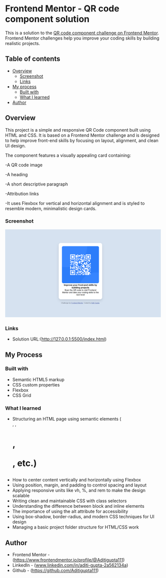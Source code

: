 # Frontend Mentor - QR code component solution

This is a solution to the [QR code component challenge on Frontend Mentor](https://www.frontendmentor.io/challenges/qr-code-component-iux_sIO_H). Frontend Mentor challenges help you improve your coding skills by building realistic projects. 

## Table of contents

- [Overview](#overview)
  - [Screenshot](#screenshot)
  - [Links](#links)
- [My process](#my-process)
  - [Built with](#built-with)
  - [What I learned](#what-i-learned)
- [Author](#author)

## Overview
This project is a simple and responsive QR Code component built using HTML and CSS. It is based on a Frontend Mentor challenge and is designed to help improve front-end skills by focusing on layout, alignment, and clean UI design.

The component features a visually appealing card containing:

-A QR code image

-A heading

-A short descriptive paragraph

-Attribution links

-It uses Flexbox for vertical and horizontal alignment and is styled to resemble modern, minimalistic design cards.

### Screenshot

![](./qr_code_output.png)

### Links

- Solution URL:(http://127.0.0.1:5500/index.html)

## My Process

### Built with

- Semantic HTML5 markup
- CSS custom properties
- Flexbox
- CSS Grid

### What I learned
 - Structuring an HTML page using semantic elements (<div>, <img>, <h1>, <p>, etc.)
 - How to center content vertically and horizontally using Flexbox
 - Using position, margin, and padding to control spacing and layout
 - Applying responsive units like vh, %, and rem to make the design scalable
 - Writing clean and maintainable CSS with class selectors
 - Understanding the difference between block and inline elements
 - The importance of using the alt attribute for accessibility
 - Using box-shadow, border-radius, and modern CSS techniques for UI design
 - Managing a basic project folder structure for HTML/CSS work

## Author

- Frontend Mentor -(https://www.frontendmentor.io/profile/@Aditigupta111)
- LinkedIn - (www.linkedin.com/in/aditi-gupta-2a562134a)
- Github - (https://github.com/Aditigupta111)
